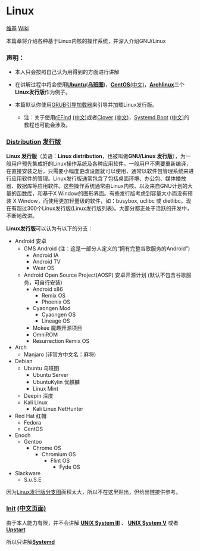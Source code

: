 # Linux
[维基](https://zh.wikipedia.org/wiki/Linux)
[Wiki](https://en.wikipedia.org/wiki/Linux)

本篇章将介绍各种基于Linux内核的操作系统，并深入介绍GNU/Linux

### 声明：

* 本人只会按照自己认为用得到的方面进行讲解

* 在讲解过程中将会使用[**Ubuntu**](https://en.wikipedia.org/wiki/Ubuntu)([**乌班图**](https://zh.wikipedia.org/wiki/Ubuntu))，[**CentOS**](https://en.wikipedia.org/wiki/CentOS)[(中文)](https://zh.wikipedia.org/wiki/CentOS)，[**Archlinux**](https://wiki.archlinux.org/index.php/)三个**Linux发行版**作为例子。

* 本篇默认你使用[GRUB](https://en.wikipedia.org/wiki/GNU_GRUB)[引导加载器](https://zh.wikipedia.org/wiki/GNU_GRUB)来引导并加载Linux发行版。
  - 注：关于使用[rEFInd](https://wiki.archlinux.org/index.php/REFInd) [(中文)](https://wiki.archlinux.org/index.php/REFInd_(%E7%AE%80%E4%BD%93%E4%B8%AD%E6%96%87))或者[Clover](https://wiki.archlinux.org/index.php/Clover) [(中文)](https://wiki.archlinux.org/index.php/Clover_(%E7%AE%80%E4%BD%93%E4%B8%AD%E6%96%87))，[Systemd Boot](https://wiki.archlinux.org/index.php/Systemd-boot) [(中文)](https://wiki.archlinux.org/index.php/Systemd-boot_(%E7%AE%80%E4%BD%93%E4%B8%AD%E6%96%87))的教程也可能会涉及。

### [Distribution](https://en.wikipedia.org/wiki/Linux_distribution) [发行版](https://zh.wikipedia.org/wiki/Linux%E5%8F%91%E8%A1%8C%E7%89%88)

**Linux 发行版**（英语：**Linux distribution**，也被叫做**GNU/Linux 发行版**），为一般用户预先集成好的Linux操作系统及各种应用软件。一般用户不需要重新编译，在直接安装之后，只需要小幅度更改设置就可以使用，通常以软件包管理系统来进行应用软件的管理。Linux发行版通常包含了包括桌面环境、办公包、媒体播放器、数据库等应用软件。这些操作系统通常由Linux内核、以及来自GNU计划的大量的函数库，和基于X Window的图形界面。有些发行版考虑到容量大小而没有预装 X Window，而使用更加轻量级的软件，如：busybox, uclibc 或 dietlibc。现在有超过300个Linux发行版(Linux发行版列表)。大部分都正处于活跃的开发中，不断地改进。

**Linux发行版**可以认为有以下的分支：
- Android 安卓
  - GMS Android (注：这是一部分人定义的“拥有完整谷歌服务的Android”)
    - Android IA
    - Android TV
    - Wear OS
  - Android Open Source Project(AOSP) 安卓开源计划 (默认不包含谷歌服务，可自行安装)
    - Android x86
      - Remix OS
      - Phoenix OS
    - Cyaongen Mod
      - Cyaongen OS
      - Lineage OS
    - Mokee 魔趣开源项目
    - OmniROM
    - Resurrection Remix OS
- Arch
  - Manjaro (非官方中文名：麻将)
- Debian
  - Ubuntu 乌班图
    - Ubuntu Server
    - UbuntuKylin 优麒麟
    - Linux Mint
  - Deepin 深度
  - Kali Linux
    - Kali Linux NetHunter
- Red Hat 红帽
  - Fedora
  - CentOS
- Enoch
  - Gentoo
    - Chrome OS
      - Chromium OS
        - Flint OS
          - Fyde OS
- Slackware
  - S.u.S.E

因为[Linux发行版分支图](https://github.com/CerteKim/BNG/blob/master/server/linux/img/Linux_distribution.png)面积太大，所以不在这里贴出，但给出链接供参考。  

### [Init](https://en.wikipedia.org/wiki/Init) [(中文页面)](https://zh.wikipedia.org/wiki/Init)
由于本人能力有限，并不会讲解 [__UNIX System III__](https://zh.wikipedia.org/wiki/UNIX_System_III) 、 [__UNIX System V__](https://zh.wikipedia.org/wiki/UNIX_System_V) 或者 [__Upstart__](https://zh.wikipedia.org/wiki/Upstart)

所以只讲解[**Systemd**](https://zh.wikipedia.org/wiki/Systemd)